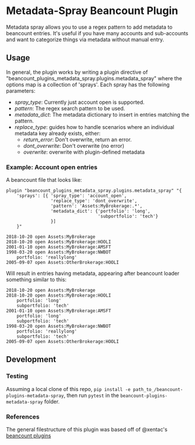 
# Metadata-Spray Beancount Plugin

Metadata spray allows you to use a regex pattern to add metadata to beancount entries. It's useful if you have many accounts and sub-accounts and want to categorize things via metadata without manual entry.

## Usage

In general, the plugin works by writing a plugin directive of "beancount_plugins_metadata_spray.plugins.metadata_spray" where the options map is a collection of 'sprays'. Each spray has the following parameters:

 - _spray_type_: Currently just account open is supported.
 - _pattern_: The regex search pattern to be used.
 - _metadata_dict_: The metadata dictionary to insert in entries matching the pattern.
 - _replace_type_: guides how to handle scenarios where an individual metadata key already exists, either:
   - _return_error_: Don't overwrite, return an error. 
   - _dont_overwrite_: Don't overwrite (no error)
   - _overwrite_: overwrite with plugin-defined metadata

### Example: Account open entries

A beancount file that looks like:

```
plugin "beancount_plugins_metadata_spray.plugins.metadata_spray" "{
    'sprays': [{ 'spray_type': 'account_open',
                 'replace_type': 'dont_overwrite',
                 'pattern': 'Assets:MyBrokerage:.*',
                 'metadata_dict': {'portfolio': 'long',
                                   'subportfolio': 'tech'}
                 }]
    }"

2018-10-20 open Assets:MyBrokerage
2018-10-20 open Assets:MyBrokerage:HOOLI
2001-01-10 open Assets:MyBrokerage:AMSFT
1998-03-20 open Assets:MyBrokerage:NWBOT
    portfolio: 'reallylong'
2005-09-07 open Assets:OtherBrokerage:HOOLI
```

Will result in entries having metadata, appearing after beancount loader something similar to this:

```
2018-10-20 open Assets:MyBrokerage
2018-10-20 open Assets:MyBrokerage:HOOLI
    portfolio: 'long'
    subportfolio: 'tech'
2001-01-10 open Assets:MyBrokerage:AMSFT
    portfolio: 'long'
    subportfolio: 'tech'
1998-03-20 open Assets:MyBrokerage:NWBOT
    portfolio: 'reallylong'
    subportfolio: 'tech'
2005-09-07 open Assets:OtherBrokerage:HOOLI
```

## Development

### Testing

Assuming a local clone of this repo, `pip install -e path_to_/beancount-plugins-metadata-spray`, then run `pytest` in the `beancount-plugins-metadata-spray` folder.

### References

The general filestructure of this plugin was based off of @xentac's [beancount plugins](https://github.com/xentac/beancount-plugins-xentac) 